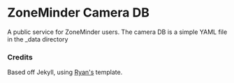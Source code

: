 ZoneMinder Camera DB
====================

A public service for ZoneMinder users.
The camera DB is a simple YAML file in the _data directory

### Credits
Based off Jekyll, using [Ryan's](http://rypan.github.io/jekyll-db) template.

